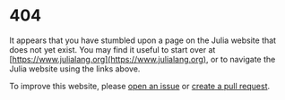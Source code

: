 # 404 

It appears that you have stumbled upon a page on the Julia website that does not yet exist. You may find it useful to start over at [https://www.julialang.org](https://www.julialang.org), or to navigate the Julia website using the links above.

To improve this website, please [open an issue](https://github.com/julialang/www.julialang.org/issues) or [create a pull request](https://github.com/julialang/www.julialang.org/pulls).
